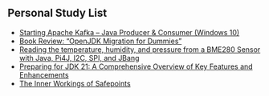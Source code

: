 ## Personal Study List
<!-- BLOG-POST-LIST:START -->
- [Starting Apache Kafka – Java Producer &amp; Consumer &lpar;Windows 10&rpar;](https://foojay.io/today/starting-apache-kafka-java-producer-consumer-windows-10/)
- [Book Review: “OpenJDK Migration for Dummies”](https://foojay.io/today/book-review-openjdk-migration-for-dummies/)
- [Reading the temperature, humidity, and pressure from a BME280 Sensor with Java, Pi4J, I2C, SPI, and JBang](https://foojay.io/today/reading-the-temperature-humidity-and-pressure-from-a-bme280-sensor-with-java-pi4j-i2c-spi-and-jbang/)
- [Preparing for JDK 21: A Comprehensive Overview of Key Features and Enhancements](https://foojay.io/today/preparing-for-jdk-21-a-comprehensive-overview-of-key-features-and-enhancements/)
- [The Inner Workings of Safepoints](https://foojay.io/today/the-inner-workings-of-safepoints/)
<!-- BLOG-POST-LIST:END -->  
